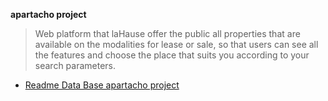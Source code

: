 **apartacho project**

> Web platform that laHause offer the public all properties that are available on the modalities for lease or sale, so that users can see all the features and choose the place that suits you according to your search parameters.

* [Readme Data Base apartacho project ](./ReadmeDB.md)

